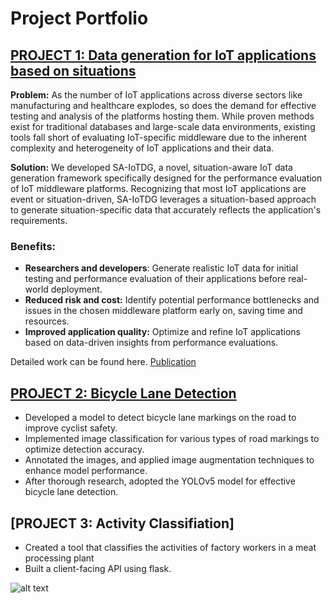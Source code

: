 # Project Portfolio

## [PROJECT 1: Data generation for IoT applications based on situations](https://github.com/ShalmolyMondal/SA-IoTDG)

**Problem:** As the number of IoT applications across diverse sectors like manufacturing and healthcare explodes, so does the demand for effective testing and analysis of the platforms hosting them. While proven methods exist for traditional databases and large-scale data environments, existing tools fall short of evaluating IoT-specific middleware due to the inherent complexity and heterogeneity of IoT applications and their data.

**Solution:** We developed SA-IoTDG, a novel, situation-aware IoT data generation framework specifically designed for the performance evaluation of IoT middleware platforms. Recognizing that most IoT applications are event or situation-driven, SA-IoTDG leverages a situation-based approach to generate situation-specific data that accurately reflects the application's requirements.

### Benefits:

* **Researchers and developers**: Generate realistic IoT data for initial testing and performance evaluation of their applications before real-world deployment.
* **Reduced risk and cost:** Identify potential performance bottlenecks and issues in the chosen middleware platform early on, saving time and resources.
* **Improved application quality:** Optimize and refine IoT applications based on data-driven insights from performance evaluations.

Detailed work can be found here. [Publication](https://www.mdpi.com/1424-8220/23/1/7)

## [PROJECT 2: Bicycle Lane Detection](https://github.com/ShalmolyMondal/bicycle-lane-detector)

* Developed a model to detect bicycle lane markings on the road to improve cyclist safety.
* Implemented image classification for various types of road markings to optimize detection accuracy.
* Annotated the images, and applied image augmentation techniques to enhance model performance.
* After thorough research, adopted the YOLOv5 model for effective bicycle lane detection.


##  [PROJECT 3: Activity Classifiation]

* Created a tool that classifies the activities of factory workers in a meat processing plant
* Built a client-facing API using flask.

![alt text](image.jpg)
